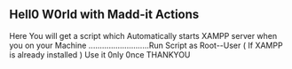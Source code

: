 ## Hell0 W0rld with Madd-it Actions
Here You will get a script 
which Automatically starts XAMPP server when you on your Machine ...........................Run Script as Root--User
( If XAMPP is already installed )
Use it 0nly 0nce
THANKYOU
